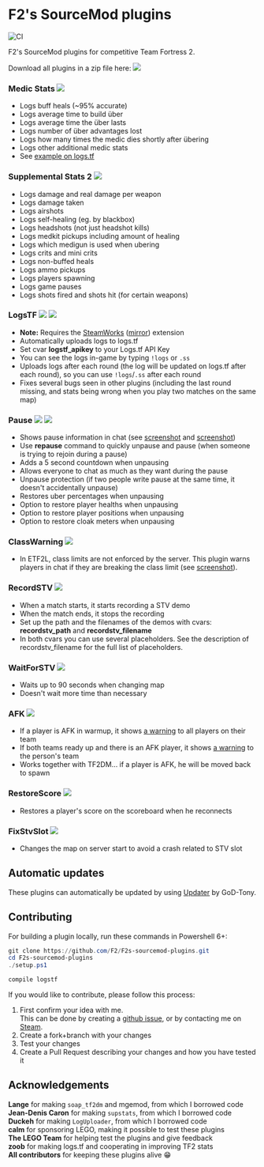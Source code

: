 # F2's SourceMod plugins

![CI](https://github.com/F2/F2s-sourcemod-plugins/workflows/CI/badge.svg)

F2's SourceMod plugins for competitive Team Fortress 2.

Download all plugins in a zip file here: <a href="https://sourcemod.krus.dk/f2-sourcemod-plugins.zip"><img src="https://img.shields.io/badge/-download-informational" /></a>

### Medic Stats <a href="https://sourcemod.krus.dk/medicstats.zip"><img src="https://img.shields.io/badge/-download-informational" /></a>

- Logs buff heals (~95% accurate)
- Logs average time to build über
- Logs average time the über lasts
- Logs number of über advantages lost
- Logs how many times the medic dies shortly after übering
- Logs other additional medic stats
- See [example on logs.tf](https://logs.tf/154545)

### Supplemental Stats 2 <a href="https://sourcemod.krus.dk/supstats2.zip"><img src="https://img.shields.io/badge/-download-informational" /></a>

- Logs damage and real damage per weapon
- Logs damage taken
- Logs airshots
- Logs self-healing (eg. by blackbox)
- Logs headshots (not just headshot kills)
- Logs medkit pickups including amount of healing
- Logs which medigun is used when ubering
- Logs crits and mini crits
- Logs non-buffed heals
- Logs ammo pickups
- Logs players spawning
- Logs game pauses
- Logs shots fired and shots hit (for certain weapons)

### LogsTF <a href="https://sourcemod.krus.dk/logstf.zip"><img src="https://img.shields.io/badge/-download-informational" /></a> <a href="./logstf"><img src="https://img.shields.io/badge/-More%20info-yellowgreen" /></a>

- **Note:** Requires the [SteamWorks](https://users.alliedmods.net/~kyles/builds/SteamWorks/) ([mirror](https://github.com/hexa-core-eu/SteamWorks/releases)) extension
- Automatically uploads logs to logs.tf
- Set cvar **logstf_apikey** to your Logs.tf API Key
- You can see the logs in-game by typing `!logs` or `.ss`
- Uploads logs after each round (the log will be updated on logs.tf after each round), so you can use `!logs`/`.ss` after each round
- Fixes several bugs seen in other plugins (including the last round missing, and stats being wrong when you play two matches on the same map)

### Pause <a href="https://sourcemod.krus.dk/pause.zip"><img src="https://img.shields.io/badge/-download-informational" /></a> <a href="./pause"><img src="https://img.shields.io/badge/-More%20info-yellowgreen" /></a>

- Shows pause information in chat (see [screenshot](https://sourcemod.krus.dk/pause.jpg) and [screenshot](https://sourcemod.krus.dk/pause-time.jpg))
- Use **repause** command to quickly unpause and pause (when someone is trying to rejoin during a pause)
- Adds a 5 second countdown when unpausing
- Allows everyone to chat as much as they want during the pause
- Unpause protection (if two people write pause at the same time, it doesn't accidentally unpause)
- Restores uber percentages when unpausing
- Option to restore player healths when unpausing
- Option to restore player positions when unpausing
- Option to restore cloak meters when unpausing

### ClassWarning <a href="https://sourcemod.krus.dk/classwarning.zip"><img src="https://img.shields.io/badge/-download-informational" /></a>

- In ETF2L, class limits are not enforced by the server. This plugin warns players in chat if they are breaking the class limit (see [screenshot](https://sourcemod.krus.dk/classwarning.jpg)).

### RecordSTV <a href="https://sourcemod.krus.dk/recordstv.zip"><img src="https://img.shields.io/badge/-download-informational" /></a>

- When a match starts, it starts recording a STV demo
- When the match ends, it stops the recording
- Set up the path and the filenames of the demos with cvars: **recordstv_path** and **recordstv_filename**
- In both cvars you can use several placeholders. See the description of recordstv_filename for the full list of placeholders.

### WaitForSTV <a href="https://sourcemod.krus.dk/waitforstv.zip"><img src="https://img.shields.io/badge/-download-informational" /></a>

- Waits up to 90 seconds when changing map
- Doesn't wait more time than necessary

### AFK <a href="https://sourcemod.krus.dk/afk.zip"><img src="https://img.shields.io/badge/-download-informational" /></a>

- If a player is AFK in warmup, it shows [a warning](https://sourcemod.krus.dk/afk-1.jpg) to all players on their team
- If both teams ready up and there is an AFK player, it shows [a warning](https://sourcemod.krus.dk/afk-2.jpg) to the person's team
- Works together with TF2DM... if a player is AFK, he will be moved back to spawn

### RestoreScore <a href="https://sourcemod.krus.dk/restorescore.zip"><img src="https://img.shields.io/badge/-download-informational" /></a>

- Restores a player's score on the scoreboard when he reconnects

### FixStvSlot <a href="https://sourcemod.krus.dk/fixstvslot.zip"><img src="https://img.shields.io/badge/-download-informational" /></a>

- Changes the map on server start to avoid a crash related to STV slot

## Automatic updates

These plugins can automatically be updated by using <a href="https://forums.alliedmods.net/showthread.php?t=169095">Updater</a> by GoD-Tony.

## Contributing

For building a plugin locally, run these commands in Powershell 6+:

```powershell
git clone https://github.com/F2/F2s-sourcemod-plugins.git
cd F2s-sourcemod-plugins
./setup.ps1

compile logstf
```

If you would like to contribute, please follow this process:

1. First confirm your idea with me.\
   This can be done by creating a [github issue](https://github.com/F2/F2s-sourcemod-plugins/issues), or by contacting me on [Steam](https://steamcommunity.com/id/f2/).
2. Create a fork+branch with your changes
3. Test your changes
4. Create a Pull Request describing your changes and how you have tested it

## Acknowledgements

**Lange** for making `soap_tf2dm` and mgemod, from which I borrowed code\
**Jean-Denis Caron** for making `supstats`, from which I borrowed code\
**Duckeh** for making `LogUploader`, from which I borrowed code\
**calm** for sponsoring LEGO, making it possible to test these plugins\
**The LEGO Team** for helping test the plugins and give feedback\
**zoob** for making logs.tf and cooperating in improving TF2 stats\
**All contributors** for keeping these plugins alive 😁
